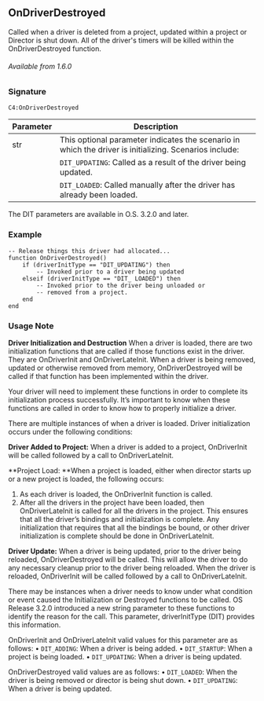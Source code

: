 ## OnDriverDestroyed

Called when a driver is deleted from a project, updated within a project or Director is shut down. All of the driver's timers will be killed within the OnDriverDestroyed function.

###### Available from 1.6.0


### Signature

`C4:OnDriverDestroyed `


| Parameter | Description |
| --- | --- |
| str | This optional parameter indicates the scenario in which the driver is initializing. Scenarios include: |
|  |  `DIT_UPDATING`: Called as a result of the driver being updated. |
|  |  `DIT_LOADED`: Called manually after the driver has already been loaded. |

The DIT parameters are available in O.S. 3.2.0 and later.


### Example

```
-- Release things this driver had allocated...
function OnDriverDestroyed()
    if (driverInitType == "DIT_UPDATING") then
        -- Invoked prior to a driver being updated
    elseif (driverInitType == "DIT_ LOADED") then
        -- Invoked prior to the driver being unloaded or
        -- removed from a project.
    end
end
```


### Usage Note

**Driver Initialization and Destruction**
When a driver is loaded, there are two initialization functions that are called if those functions exist in the driver. They are OnDriverInit and OnDriverLateInit. When a driver is being removed, updated or otherwise removed from memory, OnDriverDestroyed will be called if that function has been implemented within the driver.

Your driver will need to implement these functions in order to complete its initialization process successfully. It’s important to know when these functions are called in order to know how to properly initialize a driver.

There are multiple instances of when a driver is loaded. Driver initialization occurs under the following conditions:

**Driver Added to Project:** When a driver is added to a project, OnDriverInit will be called followed by a call to OnDriverLateInit.

**Project Load: **When a project is loaded, either when director starts up or a new project is loaded, the following occurs:
1. As each driver is loaded, the OnDriverInit function is called.
2. After all the drivers in the project have been loaded, then OnDriverLateInit is called for all the drivers in the project. This ensures that all the driver’s bindings and initialization is complete. Any initialization that requires that all the bindings be bound, or other driver initialization is complete should be done in OnDriverLateInit.

**Driver Update:** When a driver is being updated, prior to the driver being reloaded, OnDriverDestroyed will be called. This will allow the driver to do any necessary cleanup prior to the driver being reloaded. When the driver is reloaded, OnDriverInit will be called followed by a call to OnDriverLateInit.

There may be instances when a driver needs to know under what condition or event caused the Initialization or Destroyed functions to be called. OS Release 3.2.0 introduced a new string parameter to these functions to identify the reason for the call. This parameter, driverInitType (DIT) provides this information.

OnDriverInit and OnDriverLateInit valid values for this parameter are as follows:
•	`DIT_ADDING`: When a driver is being added.
•	`DIT_STARTUP`: When a project is being loaded.
•	`DIT_UPDATING`: When a driver is being updated.

OnDriverDestroyed valid values are as follows:
•	`DIT_LOADED`: When the driver is being removed or director is being shut down.
•	`DIT_UPDATING`: When a driver is being updated.